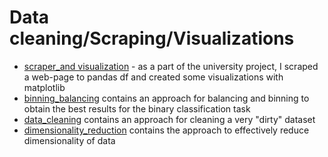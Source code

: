 # Data cleaning/Scraping/Visualizations
* [scraper_and visualization](VZD_Simonova..ipynb) - as a part of the university project, I scraped a web-page to pandas df and created some visualizations with matplotlib
* [binning_balancing](02_PDD_Simonova.ipynb) contains an approach for balancing and binning to obtain the best results for the binary classification task
* [data_cleaning](01_PDD_Simonova.ipynb) contains an approach for cleaning a very "dirty" dataset
* [dimensionality_reduction](03_PDD_Simonova.ipynb) contains the approach to effectively reduce dimensionality of data
